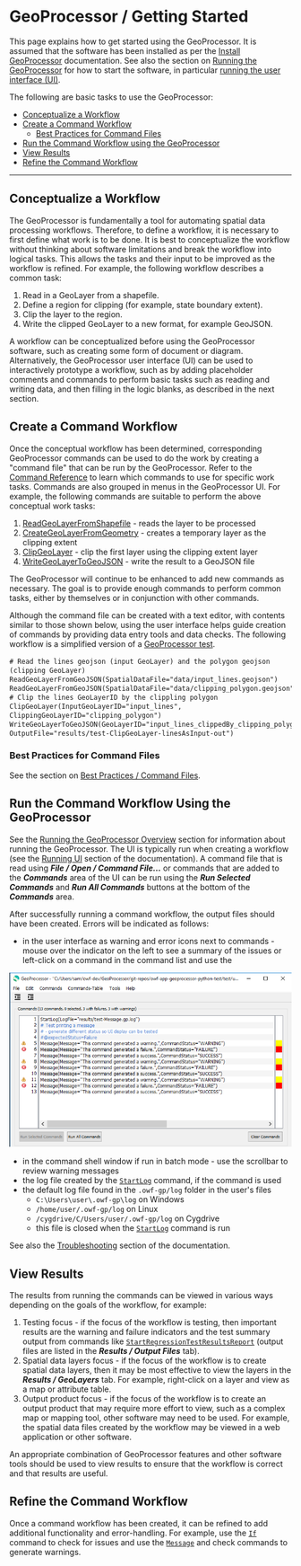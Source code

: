 # GeoProcessor / Getting Started #

This page explains how to get started using the GeoProcessor.
It is assumed that the software has been installed as per the [Install GeoProcessor](../appendix-install/install.md) documentation.
See also the section on [Running the GeoProcessor](../running/overview.md) for how to start the software,
in particular [running the user interface (UI)](../running/ui.md).

The following are basic tasks to use the GeoProcessor:

* [Conceptualize a Workflow](#conceptualize-a-workflow)
* [Create a Command Workflow](#create-a-command-workflow)
	+ [Best Practices for Command Files](#best-practices-for-command-files)
* [Run the Command Workflow using the GeoProcessor](#run-the-command-workflow-using-the-geoprocessor)
* [View Results](#view-results)
* [Refine the Command Workflow](#refine-the-command-workflow)

---------------

## Conceptualize a Workflow ##

The GeoProcessor is fundamentally a tool for automating spatial data processing workflows.
Therefore, to define a workflow, it is necessary to first define what work is to be done.
It is best to conceptualize the workflow without thinking about software limitations
and break the workflow into logical tasks.
This allows the tasks and their input to be improved as the workflow is refined.
For example, the following workflow describes a common task:

1. Read in a GeoLayer from a shapefile.
2. Define a region for clipping (for example, state boundary extent).
3. Clip the layer to the region.
4. Write the clipped GeoLayer to a new format, for example GeoJSON.

A workflow can be conceptualized before using the GeoProcessor software, such as creating some form of document or diagram.
Alternatively, the GeoProcessor user interface (UI) can be used to interactively prototype a workflow,
such as by adding placeholder comments and commands to perform basic tasks such as reading and writing data,
and then filling in the logic blanks, as described in the next section.

## Create a Command Workflow ##

Once the conceptual workflow has been determined, corresponding GeoProcessor
commands can be used to do the work by creating a "command file" that can be run by the GeoProcessor.
Refer to the [Command Reference](../command-ref/overview.md) to learn which commands to use for specific work tasks.
Commands are also grouped in menus in the GeoProcessor UI.
For example, the following commands are suitable to perform the above conceptual work tasks:

1. [ReadGeoLayerFromShapefile](../command-ref/ReadGeoLayerFromShapefile/ReadGeoLayerFromShapefile.md) - reads the layer to be processed
2. [CreateGeoLayerFromGeometry](../command-ref/CreateGeoLayerFromGeometry/CreateGeoLayerFromGeometry.md) - creates a temporary layer as the clipping extent
3. [ClipGeoLayer](../command-ref/ClipGeoLayer/ClipGeoLayer.md) - clip the first layer using the clipping extent layer
4. [WriteGeoLayerToGeoJSON](../command-ref/WriteGeoLayerToGeoJSON/WriteGeoLayerToGeoJSON.md) - write the result to a GeoJSON file

The GeoProcessor will continue to be enhanced to add new commands as necessary.
The goal is to provide enough commands to perform common tasks, either by themselves or in conjunction with other commands.

Although the command file can be created with a text editor, with contents similar to those shown below,
using the user interface helps guide creation of commands by providing data entry tools and data checks.
The following workflow is a simplified version of a
[GeoProcessor test](https://github.com/OpenWaterFoundation/owf-app-geoprocessor-python-test/blob/master/test/commands/ClipGeoLayer/test-ClipGeoLayer-linesAsInput.gp).

```
# Read the lines geojson (input GeoLayer) and the polygon geojson (clipping GeoLayer)
ReadGeoLayerFromGeoJSON(SpatialDataFile="data/input_lines.geojson")
ReadGeoLayerFromGeoJSON(SpatialDataFile="data/clipping_polygon.geojson")
# Clip the lines GeoLayerID by the clippling polygon 
ClipGeoLayer(InputGeoLayerID="input_lines", ClippingGeoLayerID="clipping_polygon")
WriteGeoLayerToGeoJSON(GeoLayerID="input_lines_clippedBy_clipping_polygon", OutputFile="results/test-ClipGeoLayer-linesAsInput-out")
```

### Best Practices for Command Files ###

See the section on [Best Practices / Command Files](../best-practices/command-files.md).

## Run the Command Workflow Using the GeoProcessor ##

See the [Running the GeoProcessor Overview](../running/overview.md) section for information about running the GeoProcessor.
The UI is typically run when creating a workflow (see the [Running UI](../running/ui.md) section of the documentation).
A command file that is read using ***File / Open / Command File...*** or commands that are added to the ***Commands***
area of the UI can be run using the ***Run Selected Commands*** and ***Run All Commands*** buttons at the bottom
of the ***Commands*** area.

After successfully running a command workflow, the output files should have been created.
Errors will be indicated as follows:

* in the user interface as warning and error icons next to commands - mouse over the indicator on the left
to see a summary of the issues or left-click on a command in the command list and use the 

![ui-command-list-errors](images/ui-command-list-errors.png)

* in the command shell window if run in batch mode - use the scrollbar to review warning messages
* the log file created by the [`StartLog`](../command-ref/StartLog/StartLog.md) command, if the command is used
* the default log file found in the `.owf-gp/log` folder in the user's files
	+ `C:\Users\user\.owf-gp\log` on Windows
	+ `/home/user/.owf-gp/log` on Linux
	+ `/cygdrive/C/Users/user/.owf-gp/log` on Cygdrive
	+ this file is closed when the [`StartLog`](../command-ref/StartLog/StartLog.md) command is run

See also the [Troubleshooting](../troubleshooting/troubleshooting.md) section of the documentation.

## View Results ##

The results from running the commands can be viewed in various ways depending on the goals of the workflow,
for example:

1. Testing focus - if the focus of the workflow is testing, then important results are the warning and failure indicators
and the test summary output from commands like
[`StartRegressionTestResultsReport`](../command-ref/StartRegressionTestResultsReport/StartRegressionTestResultsReport.md)
(output files are listed in the ***Results / Output Files*** tab).
2. Spatial data layers focus - if the focus of the workflow is to create spatial data layers,
then it may be most effective to view the layers in the ***Results / GeoLayers*** tab.
For example, right-click on a layer and view as a map or attribute table.
3. Output product focus - if the focus of the workflow is to create an output product that
may require more effort to view, such as a complex map or mapping tool, other software may need to be used.
For example, the spatial data files created by the workflow may be viewed in a web application or other software.

An appropriate combination of GeoProcessor features and other software tools should be used to view results to
ensure that the workflow is correct and that results are useful.

## Refine the Command Workflow ##

Once a command workflow has been created, it can be refined to add additional functionality and error-handling.
For example, use the [`If`](../command-ref/If/If.md) command to check for issues and use the
[`Message`](../command-ref/Message/Message.md) and check commands to generate warnings.
